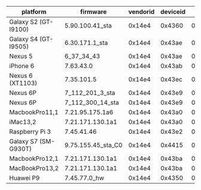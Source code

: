 platform             | firmware           | vendorid | deviceid | radiorev   | chipnum | chiprev | chippackage | corerev | boardid | boardvendor | boardrev | driverrev | ucoderev   | bus | phytype | phyrev | anarev | nvramrev
-------------------- | ------------------ | -------- | -------- | ---------- | ------- | ------- | ----------- | ------- | ------- | ----------- | -------- | --------- | ---------- | --- | ------- | ------ | ------ | --------
Galaxy S2 (GT-I9100) | 5.90.100.41_sta    |   0x14e4 |   0x4360 |  0x2066000 |  0x4330 |     0x3 |         0x8 |    0x19 |   0x532 |      0x14e4 |      2.0 | 0x55a6429 |  0x2b90068 | 0x0 |     0x8 |    0x3 |    0x0 |      0x0
Galaxy S4 (GT-I9505) | 6.30.171.1_sta     |   0x14e4 |   0x43ae | 0x72069000 |  0x4335 |     0x1 |         0x0 |    0x2c |   0x64b |      0x14e4 |     P500 |   0x61eab |  0x32801b3 | 0x0 |     0xb |    0x5 |    0x0 |      0x0
Nexus 5              | 6_37_34_43         |   0x14e4 |   0x43ae | 0x92069000 |  0x4339 |     0x1 |         0x2 |    0x2e |   0x6b6 |      0x14e4 |     P106 | 0x625222b |  0x3570411 | 0x0 |     0xb |    0x6 |    0x0 |        0
iPhone 6             | 7.63.43.0          |   0x14e4 |   0x43ab |   0x44030b |  0x4345 |     0x5 |         0x0 |    0x33 |   0x70b |      0x14e4 |     P307 | 0x73f2b00 | 0x249f4e30 | 0x0 |     0xb |    0xd |    0x0 |  0x7d80c
Nexus 6 (XT1103)     | 7.35.101.5         |   0x14e4 |   0x43ec |   0x292069 |  0x4356 |     0x2 |         0x2 |    0x30 |   0x732 |      0x14e4 |     P101 | 0x7236505 |  0x3c3013c | 0x0 |     0xb |   0x11 |    0x0 |  0x5b2b4
Nexus 6P             | 7_112_201_3_sta    |   0x14e4 |   0x43e9 |   0x2e2069 |  0x4358 |     0x3 |         0x2 |    0x30 |   0x7a1 |      0x14e4 |     P100 | 0x770c903 |  0x3c3013d | 0x0 |     0xb |   0x11 |    0x0 |   500210
Nexus 6P             | 7_112_300_14_sta   |   0x14e4 |   0x43e9 |   0x2e2069 |  0x4358 |     0x3 |         0x2 |    0x30 |   0x7a1 |      0x14e4 |     P100 | 0x77012c0 |  0x3c3013d | 0x0 |     0xb |   0x11 |    0x0 |  0x7a1f2
MacbookPro11,1       | 7.21.95.175.1a6    |   0x14e4 |   0x43a0 |    0x42069 |  0x4360 |     0x3 |         0x0 |    0x2a |   0x112 |      0x106b |     A420 | 0x7155faf |  0x3a9d897 | 0x1 |     0xb |    0x1 |    0x0 |        0
iMac13,2             | 7.21.171.130.1a1   |   0x14e4 |   0x43a0 |    0x42069 |  0x4360 |     0x3 |         0x0 |    0x2a |   0x135 |      0x106b |     A405 | 0x715ab82 |  0x3a9cd71 | 0x1 |     0xb |    0x1 |    0x0 |        0
Raspberry Pi 3       | 7.45.41.46         |   0x14e4 |   0x43e2 |   0x3da000 |  0xa9a6 |     0x1 |         0x4 |    0x27 |   0x726 |      0x14e4 |     P101 | 0x72d292e |  0x413080c | 0x0 |     0xc |    0x0 |    0x0 |      0x0
Galaxy S7 (SM-G930T) | 9.75.155.45_sta_C0 |   0x14e4 |   0x4415 |   0x1903eb |  0xaa4c |     0x0 |         0x0 |    0x3b |   0x7c5 |      0x14e4 |     P101 |   0x94b9b |  0x4240810 | 0x0 |     0xb |   0x18 |    0x0 |  0x7f9e9
MacbookPro12,1       | 7.21.171.130.1a1   |   0x14e4 |   0x43ba |    0x72069 |  0xaa52 |     0x1 |         0x0 |    0x31 |   0x133 |      0x106b |     P318 | 0x715ab82 |  0x3a9cd71 | 0x1 |     0xb |   0x12 |    0x0 |        0
MacBookPro13,2       | 7.21.171.130.1a1   |   0x14e4 |   0x43ba |    0xd2069 |  0xaa52 |     0x2 |         0x1 |    0x31 |   0x157 |      0x106b |     P108 | 0x715ab82 |  0x3a9cd71 | 0x1 |     0xb |   0x12 |    0x0 |        0
Huawei P9            | 7.45.77.0_hw       |   0x14e4 |   0x4350 |          0 |       0 |       0 |           0 |       0 |   0x6e4 |      0x02d0 |     4868 |         0 |          0 | 0x0 |       0 |      0 |      0 |  0x79AC5
